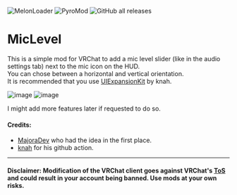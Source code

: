 ![MelonLoader](https://img.shields.io/badge/MelonLoader-v0.5.4-green?style=flat-square) ![PyroMod](https://img.shields.io/badge/UIExpansionKit-recommended-blue?style=flat-square) ![GitHub all releases](https://img.shields.io/github/downloads/xavion-lux/MicLevelVisualizer/total?color=blue&style=flat-square)

# MicLevel

This is a simple mod for VRChat to add a mic level slider (like in the audio settings tab) next to the mic icon on the HUD.<br>
You can chose between a horizontal and vertical orientation.<br>
It is recommended that you use [UIExpansionKit](https://github.com/knah/VRCMods/releases/latest) by knah.

![image](https://user-images.githubusercontent.com/57081039/172059363-f00d038a-cf4b-4f2f-8e84-7336c04e1f56.png)
![image](https://user-images.githubusercontent.com/57081039/172059374-c88fbf82-ec11-46e6-9b7e-a79125ecbb9e.png)



I might add more features later if requested to do so.

#### Credits:
- [MajoraDev](https://github.com/MajoraDev) who had the idea in the first place.<br>
- [knah](https://github.com/knah) for his github action.

---
#### Disclaimer: Modification of the VRChat client goes against VRChat's <a href="https://hello.vrchat.com/legal">ToS</a> and could result in your account being banned. Use mods at your own risks.
